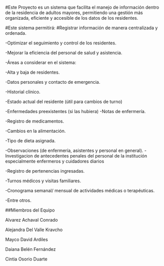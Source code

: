#Este Proyecto es un sistema que facilita el manejo de información dentro de la residencia de adultos mayores, permitiendo una gestión más organizada, eficiente y accesible de los datos de los residentes.

#Este sistema permitirá: #Registrar información de manera centralizada y ordenada.

-Optimizar el seguimiento y control de los residentes.

-Mejorar la eficiencia del personal de salud y asistencia.

-Áreas a considerar en el sistema:

-Alta y baja de residentes.

-Datos personales y contacto de emergencia.

-Historial clínico.

-Estado actual del residente (útil para cambios de turno)

-Enfermedades preexistentes (si las hubiera)
-Notas de enfermería.

-Registro de medicamentos.

-Cambios en la alimentación.

-Tipo de dieta asignada.

-Observaciones (de enfermería, asistentes y personal en general).
-Investigacion de antecedentes penales del personal de la institución especialmente enfermeros y cuidadores diarios

-Registro de pertenencias ingresadas.

-Turnos médicos y visitas familiares.

-Cronograma semanal/ mensual de actividades médicas o terapéuticas.

-Entre otros.

##Miembros del Equipo

Alvarez Achaval Conrado

Alejandra Del Valle Kravcho

Mayco David Ardiles

Daiana Belén Fernández

Cintia Osorio Duarte
